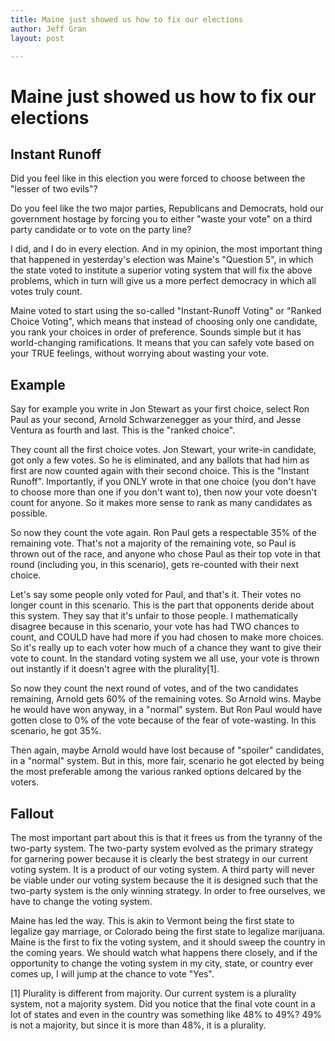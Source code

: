 ```yaml
---
title: Maine just showed us how to fix our elections
author: Jeff Gran
layout: post

---
```


# Maine just showed us how to fix our elections


## Instant Runoff

Did you feel like in this election you were forced to choose between the "lesser of two evils"?

Do you feel like the two major parties, Republicans and Democrats, hold our government hostage by forcing you to either "waste your vote" on a third party candidate or to vote on the party line?

I did, and I do in every election. And in my opinion, the most important thing that happened in yesterday's election was Maine's "Question 5", in which the state voted to institute a superior voting system that will fix the above problems, which in turn will give us a more perfect democracy in which all votes truly count.

Maine voted to start using the so-called "Instant-Runoff Voting" or "Ranked Choice Voting", which means that instead of choosing only one candidate, you rank your choices in order of preference. Sounds simple but it has world-changing ramifications. It means that you can safely vote based on your TRUE feelings, without worrying about wasting your vote.

## Example

Say for example you write in Jon Stewart as your first choice, select Ron Paul as your second, Arnold Schwarzenegger as your third, and Jesse Ventura as fourth and last. This is the "ranked choice".

They count all the first choice votes. Jon Stewart, your write-in candidate, got only a few votes. So he is eliminated, and any ballots that had him as first are now counted again with their second choice. This is the "Instant Runoff". Importantly, if you ONLY wrote in that one choice (you don't have to choose more than one if you don't want to), then now your vote doesn't count for anyone. So it makes more sense to rank as many candidates as possible.

So now they count the vote again. Ron Paul gets a respectable 35% of the remaining vote. That's not a majority of the remaining vote, so Paul is thrown out of the race, and anyone who chose Paul as their top vote in that round (including you, in this scenario), gets re-counted with their next choice.

Let's say some people only voted for Paul, and that's it. Their votes no longer count in this scenario. This is the part that opponents deride about this system. They say that it's unfair to those people. I mathematically disagree because in this scenario, your vote has had TWO chances to count, and COULD have had more if you had chosen to make more choices. So it's really up to each voter how much of a chance they want to give their vote to count. In the standard voting system we all use, your vote is thrown out instantly if it doesn't agree with the plurality[1].

So now they count the next round of votes, and of the two candidates remaining, Arnold gets 60% of the remaining votes. So Arnold wins. Maybe he would have won anyway, in a "normal" system. But Ron Paul would have gotten close to 0% of the vote because of the fear of vote-wasting. In this scenario, he got 35%.

Then again, maybe Arnold would have lost because of "spoiler" candidates, in a "normal" system. But in this, more fair, scenario he got elected by being the most preferable among the various ranked options delcared by the voters.

## Fallout

The most important part about this is that it frees us from the tyranny of the two-party system. The two-party system evolved as the primary strategy for garnering power because it is clearly the best strategy in our current voting system. It is a product of our voting system. A third party will never be viable under our voting system because the it is designed such that the two-party system is the only winning strategy. In order to free ourselves, we have to change the voting system.

Maine has led the way. This is akin to Vermont being the first state to legalize gay marriage, or Colorado being the first state to legalize marijuana. Maine is the first to fix the voting system, and it should sweep the country in the coming years. We should watch what happens there closely, and if the opportunity to change the voting system in my city, state, or country ever comes up, I will jump at the chance to vote "Yes".


[1] Plurality is different from majority. Our current system is a plurality system, not a majority system. Did you notice that the final vote count in a lot of states and even in the country was something like 48% to 49%? 49% is not a majority, but since it is more than 48%, it is a plurality.
